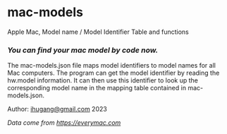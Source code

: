 # mac-models
Apple Mac, Model name / Model Identifier Table and functions

### *You can find your mac model by code now.*

The mac-models.json file maps model identifiers to model names for all Mac computers. The program can get the model identifier by reading the hw.model information. It can then use this identifier to look up the corresponding model name in the mapping table contained in mac-models.json.

Author: ihugang@gmail.com 2023

*Data come from https://everymac.com*
